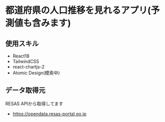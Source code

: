 # 都道府県の人口推移を見れるアプリ(予測値も含みます)

## 使用スキル

 * React18
 * TailwindCSS
 * react-chartjs-2
 * Atomic Design(模索中)

## データ取得元
RESAS APIから取得してます
* https://opendata.resas-portal.go.jp
